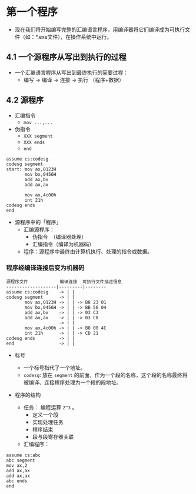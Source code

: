 # 第一个程序
- 现在我们将开始编写完整的汇编语言程序，用编译器将它们编译成为可执行文件（如：*.exe文件），在操作系统中运行。

## 4.1 一个源程序从写出到执行的过程
- 一个汇编语言程序从写出到最终执行的简要过程：
    - 编写 -> 编译 -> 连接 -> 执行 （程序+数据）

## 4.2 源程序
- 汇编指令
    - `mov ...,...`
- 伪指令
    - `XXX segment`
    - `XXX ends`
    - `end`
```
assume cs:codesg
codesg segment
start: mov ax,0123H
       mov bx,0456H
       add ax,bx
       add ax,ax

       mov ax,4c00h
       int 21h
codesg ends
end
```

- 源程序中的「程序」
    - 汇编源程序：
        - 伪指令　（编译器处理）
        - 汇编指令（编译为机器码）
    - 程序：源程序中最终由计算机执行、处理的指令或数据。

### 程序经编译连接后变为机器码
```
源程序文件            编译连接  可执行文件描述信息
-------------------|---------|--------
assume cs:codesg    -> | |
codesg segment      -> | |
       mov ax,0123H -> | | -> B8 23 01
       mov bx,0456H -> | | -> BB 56 04
       add ax,bx    -> | | -> 03 C3
       add ax,ax    -> | | -> 03 C0
                    -> | |
       mov ax,4c00h -> | | -> B8 00 4C
       int 21h      -> | | -> CD 21
codesg ends         -> | |
end                 -> | |
```

- 标号
    - 一个标号指代了一个地址。
    - `codesg`: 放在 `segment` 的前面，作为一个段的名称，这个段的名称最终将被编译、连接程序处理为一个段的段地址。

- 程序的结构
    - 任务： 编程运算 `2^3` 。
        - 定义一个段
        - 实现处理任务
        - 程序结束
        - 段与段寄存器关联
    - 汇编程序：
```
assume cs:abc
abc segment
mov ax,2
add ax,ax
add ax,ax
abc ends
end
```